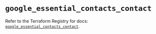 # `google_essential_contacts_contact`

Refer to the Terraform Registry for docs: [`google_essential_contacts_contact`](https://registry.terraform.io/providers/hashicorp/google/5.45.2/docs/resources/essential_contacts_contact).
